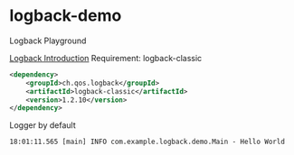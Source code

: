 # logback-demo
Logback Playground

[Logback Introduction](https://logback.qos.ch/manual/introduction.html)
Requirement: logback-classic

```xml
<dependency>
	<groupId>ch.qos.logback</groupId>
	<artifactId>logback-classic</artifactId>
	<version>1.2.10</version>
</dependency>
```

Logger by default
```
18:01:11.565 [main] INFO com.example.logback.demo.Main - Hello World
```

